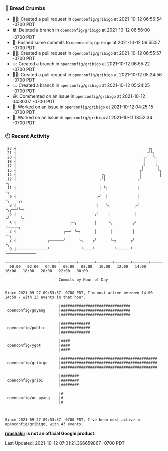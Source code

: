 ### 🍞 Bread Crumbs

 * ✍🏼: Created a pull request in `openconfig/gribigo` at 2021-10-12 06:56:54 -0700 PDT
 * 🗑: Deleted a branch in `openconfig/gribigo` at 2021-10-12 06:56:00 -0700 PDT
 * 🚢: Pushed some commits to `openconfig/gribigo` at 2021-10-12 06:55:57 -0700 PDT
 * ✍🏼: Created a pull request in `openconfig/gribigo` at 2021-10-12 06:55:57 -0700 PDT
 * 💥: Created a branch in `openconfig/gribigo` at 2021-10-12 06:55:22 -0700 PDT
 * ✍🏼: Created a pull request in `openconfig/gribigo` at 2021-10-12 05:24:56 -0700 PDT
 * 💥: Created a branch in `openconfig/gribigo` at 2021-10-12 05:24:25 -0700 PDT
 * 😃: Commented on an issue in `openconfig/gribigo` at 2021-10-12 04:30:07 -0700 PDT
 * 👀: Worked on an issue in `openconfig/gribigo` at 2021-10-12 04:25:15 -0700 PDT
 * 👀: Worked on an issue in `openconfig/gribigo` at 2021-10-11 18:52:34 -0700 PDT

### 🕘 Recent Activity
```
 23 ┼                                                           ╭╮
 21 ┤                                                          ╭╯╰╮
 20 ┤                                                         ╭╯  ╰╮
 18 ┤                                                         │    │
 17 ┤                                                        ╭╯    ╰╮
 15 ┤                                                       ╭╯      ╰╮
 14 ┤                                      ╭╮               │        │
 12 ┤                                     ╭╯│              ╭╯        ╰╮
 11 ┤                                     │ ╰╮             │          ╰╮
  9 ┤                                    ╭╯  │             │           ╰╮    ╭╮
  8 ┤                                    │   ╰╮           ╭╯            ╰╮╭──╯╰─╮
  6 ┤                                   ╭╯    │           │              ╰╯     ╰╮
  5 ┤                        ╭─╮        │     ╰╮         ╭╯                      ╰─────╮
  3 ┤                     ╭──╯ ╰─╮      │      │         │                             ╰─╮
  2 ┤              ╭──────╯      ╰╮    ╭╯      ╰─╮      ╭╯                               ╰╮
  0 ┼──────────────╯              ╰────╯         ╰──────╯                                 ╰─────────────
    +───────+───────+───────+───────+───────+───────+───────+───────+───────+───────+───────+───────+────
  00:00   02:00   04:00   06:00   08:00   10:00   12:00   14:00   16:00   18:00   20:00   22:00   00:00   

						Commits by Hour of Day


Since 2021-09-27 09:53:57 -0700 PDT, I'm most active between 14:00-14:59 - with 23 events in that hour.

```



```
                        |###############################
 openconfig/goyang      |###############################
                        |###############################

                        |#############
 openconfig/public      |#############
                        |#############

                        |####
 openconfig/ygot        |####
                        |####

                        |###########################################
 openconfig/gribigo     |###########################################
                        |###########################################

                        |########
 openconfig/gribi       |########
                        |########

                        |#
 openconfig/oc-pyang    |#
                        |#



Since 2021-09-27 09:53:57 -0700 PDT, I've been most active in openconfig/gribigo, with 43 events.

```
**[robshakir](mailto:robjs@google.com) is not an official Google product.**  


Last Updated: 2021-10-12 07:01:21.366659867 -0700 PDT
